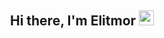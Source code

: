 <h2 align="center">Hi there, I'm Elitmor</a> 
<img src="https://github.com/blackcater/blackcater/raw/main/images/Hi.gif" height="24"/></h1>

